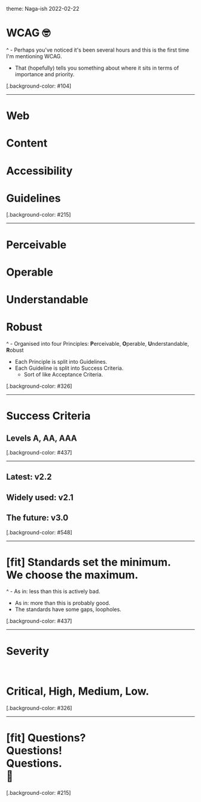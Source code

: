 theme: Naga-ish 2022-02-22

# WCAG 🤓

^ - Perhaps you've noticed it's been several hours and this is the first time I'm mentioning WCAG.
- That (hopefully) tells you something about where it sits in terms of importance and priority.

[.background-color: #104]

---

# Web
# Content
# Accessibility
# Guidelines

[.background-color: #215]

---

<!-- # Principles -->

# Perceivable
# Operable
# Understandable
# Robust

^ - Organised into four Principles: **P**erceivable, **O**perable, **U**nderstandable, **R**obust
- Each Principle is split into Guidelines.
- Each Guideline is split into Success Criteria.
    - Sort of like Acceptance Criteria.

[.background-color: #326]

---

# Success Criteria

<!-- - SCs help docs: -->
<!-- ## Sufficient (one way) -->
<!-- ## Advisory (an idea) -->
<!-- ## Failure (how about no) -->

## Levels A, AA, AAA

[.background-color: #437]

---

<!-- # WCAG: versions -->
 
## Latest: v2.2
## Widely used: v2.1
## The future: v3.0

<!-- - Now: WCAG 2.2
- 2.1 AA Global standard.
    - NZ/AU/UK: no legislation (yet).
    - US/CA: (heavy) legislation.
    - EU: incoming!
- The future: WCAG 3.0 (W3C Accessibility Guidelines)
 -->

[.background-color: #548]

---

<!-- # Not a checklist -->

<!-- - Careful of checklist-thinking! -->
# [fit] Standards set the minimum.<br>We choose the maximum.

^ - As in: less than this is actively bad.
- As in: more than this is probably good.
- The standards have some gaps, loopholes.

[.background-color: #437]

---

# Severity<br><br>

<!-- - Something WCAG sort-of doesn't have now, but will sort-of later: severity. -->

# Critical, High, Medium, Low.

[.background-color: #326]

---
<!-- 
# WCAG: help! [bit.ly/nztc-wcagh](bit.ly/nztc-wcagh)

- MDN: [HTML: A good basis for accessibility](https://developer.mozilla.org/en-US/docs/Learn/Accessibility/HTML); [HTML elements reference](https://developer.mozilla.org/en-US/docs/Web/HTML/Element).
- Deque: [axe](https://www.deque.com/axe/); [Deque university](https://dequeuniversity.com/).
- WebAIM: [WebAIM Million](https://webaim.org/projects/million/); [Articles](https://webaim.org/articles/).
- TPGi: [ARC toolkit](https://www.tpgi.com/arc-platform/arc-toolkit/); [Blog](https://www.tpgi.com/blog/).
- Microsoft: [Inclusive Design](https://www.microsoft.com/design/inclusive/); [Accessibility Insights](https://accessibilityinsights.io/).

---
-->

# [fit] Questions?<br>Questions!<br>Questions.<br>🤷

[.background-color: #215]